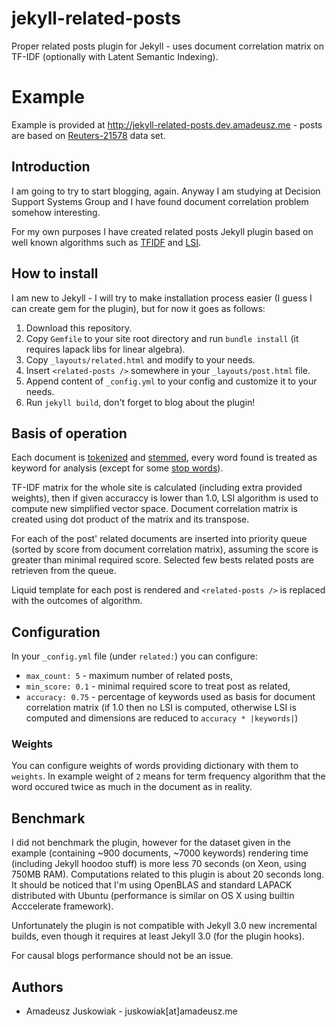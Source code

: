 # jekyll-related-posts

Proper related posts plugin for Jekyll - uses document correlation
matrix on TF-IDF (optionally with Latent Semantic Indexing).

# Example

Example is provided at http://jekyll-related-posts.dev.amadeusz.me - posts are
based on
[Reuters-21578](https://archive.ics.uci.edu/ml/datasets/Reuters-21578+Text+Categorization+Collection)
data set.

## Introduction

I am going to try to start blogging, again. Anyway I am studying at
Decision Support Systems Group and I have found document correlation
problem somehow interesting.

For my own purposes I have created related posts Jekyll plugin based on well
known algorithms such as [TFIDF](https://en.wikipedia.org/wiki/Tf–idf)
and [LSI](https://en.wikipedia.org/wiki/Latent_semantic_indexing).

## How to install

I am new to Jekyll - I will try to make installation process easier (I
guess I can create gem for the plugin), but for now it goes as follows:

1. Download this repository.
2. Copy `Gemfile` to your site root directory and run `bundle install`
(it requires lapack libs for linear algebra).
3. Copy `_layouts/related.html` and modify to your needs.
4. Insert `<related-posts />` somewhere in your `_layouts/post.html`
file.
5. Append content of `_config.yml` to your config and customize it to
your needs.
6. Run `jekyll build`, don't forget to blog about the plugin!

## Basis of operation

Each document is
[tokenized](https://en.wikipedia.org/wiki/Tokenization_(lexical_analysis))
and [stemmed](https://en.wikipedia.org/wiki/Stemming), every word found
is treated as keyword for analysis (except for some [stop
words](https://en.wikipedia.org/wiki/Stop_words)). 

TF-IDF matrix for the whole site is calculated (including extra provided 
weights), then if given accuraccy is lower than 1.0, LSI algorithm 
is used to compute new simplified vector space. Document correlation 
matrix is created using dot product of the matrix and its transpose.

For each of the post' related documents are inserted into priority queue
(sorted by score from document correlation matrix), assuming the score
is greater than minimal required score. Selected few bests related posts
are retrieven from the queue.

Liquid template for each post is rendered and `<related-posts />` is
replaced with the outcomes of algorithm.

## Configuration

In your `_config.yml` file (under `related:`) you can configure:

- `max_count: 5` - maximum number of related posts,
- `min_score: 0.1` - minimal required score to treat post as related,
- `accuracy: 0.75` - percentage of keywords used as basis for document
    correlation matrix (if 1.0 then no LSI is computed, otherwise LSI is
    computed and dimensions are reduced to `accuracy * |keywords|`)

### Weights

You can configure weights of words providing dictionary with them to
`weights`. In example weight of `2` means for term frequency algorithm 
that the word occured twice as much in the document as in reality.

## Benchmark

I did not benchmark the plugin, however for the dataset given in the
example (containing ~900 documents, ~7000 keywords) rendering time
(including Jekyll hoodoo stuff) is more less 70 seconds (on Xeon, using
750MB RAM). Computations related to this plugin is about 20 seconds
long. It should be noticed that I'm using OpenBLAS and standard LAPACK
distributed with Ubuntu (performance is similar on OS X using builtin
Acccelerate framework).

Unfortunately the plugin is not compatible with Jekyll 3.0 new
incremental builds, even though it requires at least Jekyll 3.0 (for the
plugin hooks).

For causal blogs performance should not be an issue.

## Authors

- Amadeusz Juskowiak - juskowiak[at]amadeusz.me
